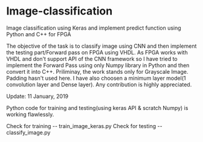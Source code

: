 # Image-classification
Image classification using Keras and implement predict function using Python and C++ for FPGA

The objective of the task is to classify image using CNN and then implement the testing part/Forward pass on FPGA using VHDL. As FPGA works with VHDL and don't support API of the CNN framework so I have tried to implement the Forward Pass using only Numpy library in Python and then convert it into C++. Priliminay, the work stands only for Grayscale Image. Padding hasn't used here. I have also choosen a minimum layer model(1 convolution layer and Dense layer). Any contribution is highly appreciated.

Update: 11 January, 2019

Python code for training and testing(using keras API & scratch Numpy) is working flawlessly.

Check for training -- train_image_keras.py
Check for testing -- classify_image.py
